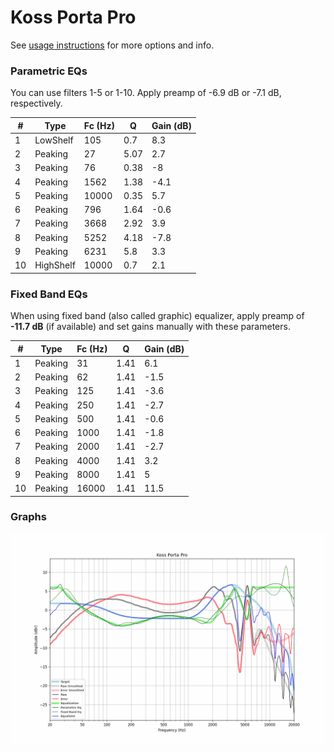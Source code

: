 # Koss Porta Pro
See [usage instructions](https://github.com/jaakkopasanen/AutoEq#usage) for more options and info.

### Parametric EQs
You can use filters 1-5 or 1-10. Apply preamp of -6.9 dB or -7.1 dB, respectively.

|   # | Type      |   Fc (Hz) |    Q |   Gain (dB) |
|-----|-----------|-----------|------|-------------|
|   1 | LowShelf  |       105 | 0.7  |         8.3 |
|   2 | Peaking   |        27 | 5.07 |         2.7 |
|   3 | Peaking   |        76 | 0.38 |        -8   |
|   4 | Peaking   |      1562 | 1.38 |        -4.1 |
|   5 | Peaking   |     10000 | 0.35 |         5.7 |
|   6 | Peaking   |       796 | 1.64 |        -0.6 |
|   7 | Peaking   |      3668 | 2.92 |         3.9 |
|   8 | Peaking   |      5252 | 4.18 |        -7.8 |
|   9 | Peaking   |      6231 | 5.8  |         3.3 |
|  10 | HighShelf |     10000 | 0.7  |         2.1 |

### Fixed Band EQs
When using fixed band (also called graphic) equalizer, apply preamp of **-11.7 dB** (if available) and set gains manually with these parameters.

|   # | Type    |   Fc (Hz) |    Q |   Gain (dB) |
|-----|---------|-----------|------|-------------|
|   1 | Peaking |        31 | 1.41 |         6.1 |
|   2 | Peaking |        62 | 1.41 |        -1.5 |
|   3 | Peaking |       125 | 1.41 |        -3.6 |
|   4 | Peaking |       250 | 1.41 |        -2.7 |
|   5 | Peaking |       500 | 1.41 |        -0.6 |
|   6 | Peaking |      1000 | 1.41 |        -1.8 |
|   7 | Peaking |      2000 | 1.41 |        -2.7 |
|   8 | Peaking |      4000 | 1.41 |         3.2 |
|   9 | Peaking |      8000 | 1.41 |         5   |
|  10 | Peaking |     16000 | 1.41 |        11.5 |

### Graphs
![](./Koss%20Porta%20Pro.png)

